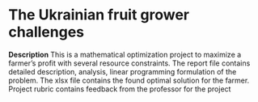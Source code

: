 # The Ukrainian fruit grower challenges
**Description**
This is a mathematical optimization project to maximize a farmer’s profit with several resource constraints.
The report file contains detailed description, analysis, linear programming formulation of the problem.
The xlsx file contains the found optimal solution for the farmer.
Project rubric contains feedback from the professor for the project

